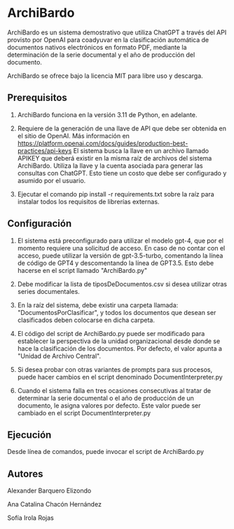 # ArchiBardo

ArchiBardo es un sistema demostrativo que utiliza ChatGPT a través del API provisto por OpenAI para coadyuvar en la clasificación automática de documentos nativos electrónicos en formato PDF, mediante la determinación de la serie documental y el año de producción del documento.

ArchiBardo se ofrece bajo la licencia MIT para libre uso y descarga.

## Prerequisitos

1. ArchiBardo funciona en la versión 3.11 de Python, en adelante.

2. Requiere de la generación de una llave de API que debe ser obtenida en el sitio de OpenAI. Más información en https://platform.openai.com/docs/guides/production-best-practices/api-keys
El sistema busca la llave en un archivo llamado APIKEY que deberá existir en la misma raíz de archivos del sistema ArchiBardo. Utiliza la llave y la cuenta asociada para generar las consultas con ChatGPT. Esto tiene un costo que debe ser configurado y asumido por el usuario.

3. Ejecutar el comando pip install -r requirements.txt sobre la raíz para instalar todos los requisitos de librerías externas.

## Configuración

1. El sistema está preconfigurado para utilizar el modelo gpt-4, que por el momento requiere una solicitud de acceso. En caso de no contar con el acceso, puede utilizar la versión de gpt-3.5-turbo, comentando la línea de código de GPT4 y descomentando la línea de GPT3.5. Esto debe hacerse en el script llamado "ArchiBardo.py"

2. Debe modificar la lista de tiposDeDocumentos.csv si desea utilizar otras series documentales.

3. En la raíz del sistema, debe existir una carpeta llamada: "DocumentosPorClasificar", y todos los documentos que desean ser clasificados deben colocarse en dicha carpeta.

4. El código del script de ArchiBardo.py puede ser modificado para establecer la perspectiva de la unidad organizacional desde donde se hace la clasificación de los documentos. Por defecto, el valor apunta a "Unidad de Archivo Central".

5. Si desea probar con otras variantes de prompts para sus procesos, puede hacer cambios en el script denominado DocumentInterpreter.py

6. Cuando el sistema falla en tres ocasiones consecutivas al tratar de determinar la serie documental o el año de producción de un documento, le asigna valores por defecto. Este valor puede ser cambiado en el script DocumentInterpreter.py

## Ejecución

Desde línea de comandos, puede invocar el script de ArchiBardo.py

## Autores
Alexander Barquero Elizondo

Ana Catalina Chacón Hernández

Sofía Irola Rojas